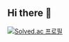 ## Hi there 👋

[![Solved.ac
프로필](http://mazassumnida.wtf/api/v2/generate_badge?boj={handle})](https://solved.ac/{handle})
